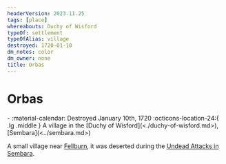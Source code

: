 ```yaml
---
headerVersion: 2023.11.25
tags: [place]
whereabouts: Duchy of Wisford
typeOf: settlement
typeOfAlias: village
destroyed: 1720-01-10
dm_notes: color
dm_owner: none
title: Orbas
---
```

# Orbas
<div class="grid cards ext-narrow-margin ext-one-column" markdown>
-  
   :material-calendar: Destroyed January 10th, 1720  
    :octicons-location-24:{ .lg .middle } A village in the [Duchy of Wisford](<./duchy-of-wisford.md>), [Sembara](<../sembara.md>)  
</div>


A small village near [Fellburn](<./fellburn.md>), it was deserted during the [Undead Attacks in Sembara](<../../../../events/1700s/1720/01/undead-attacks-in-sembara.md>).